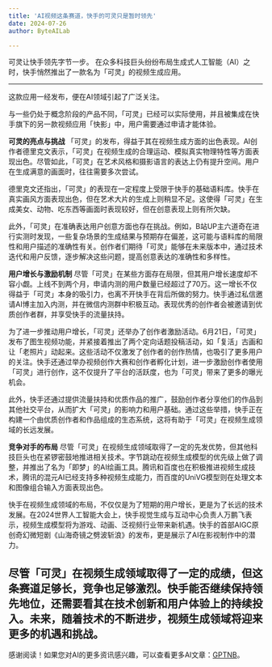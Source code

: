 ```yaml
---
title: 'AI视频这条赛道，快手的可灵只是暂时领先'
date: 2024-07-26
author: ByteAILab

---
```


可灵让快手领先字节一步。
在众多科技巨头纷纷布局生成式人工智能（AI）之时，快手悄然推出了一款名为「可灵」的视频生成应用。

---
这款应用一经发布，便在AI领域引起了广泛关注。

与一些仍处于概念阶段的产品不同，「可灵」已经可以实际使用，并且被集成在快手旗下的另一款视频应用「快影」中，用户需要通过申请才能体验。

**可灵的亮点与挑战**
「可灵」的发布，得益于其在视频生成方面的出色表现。AI创作者德里克文表示，「可灵」在视频生成的合理运动、模拟真实物理特性等方面表现出色。尽管如此，「可灵」在艺术风格和摄影语言的表达上仍有提升空间。用户在生成满意的画面时，往往需要多次尝试。

德里克文还指出，「可灵」的表现在一定程度上受限于快手的基础语料库。快手在真实画风方面表现出色，但在艺术大片的生成上则稍显不足。这使得「可灵」在生成美女、动物、吃东西等画面时表现较好，但在创意表现上则有所欠缺。

此外，「可灵」在准确表达用户创意方面也存在挑战。例如，B站UP主六道奇在进行实测时发现，一些复杂场景的生成结果与预期存在偏差，这可能与语料库的局限性和用户描述的准确性有关。创作者们期待「可灵」能够在未来版本中，通过技术迭代和用户反馈，逐步解决这些问题，提高创意表达的准确性和多样性。

**用户增长与激励机制**
尽管「可灵」在某些方面存在局限，但其用户增长速度却不容小觑。上线不到两个月，申请内测的用户数量已经超过了70万。这一增长不仅得益于「可灵」本身的吸引力，也离不开快手在背后所做的努力。快手通过私信邀请AI博主加入内测，并在微信内测群中积极互动。表现优秀的创作者会被邀请到优质创作者群，并享受快手的流量扶持。

为了进一步推动用户增长，「可灵」还举办了创作者激励活动。6月21日，「可灵」发布了图生视频功能，并紧接着推出了两个定向话题投稿活动，如「复活」古画和让「老照片」动起来。这些活动不仅激发了创作者的创作热情，也吸引了更多用户的关注。快手还通过举办视频创作大赛和创作者孵化计划，进一步激励创作者使用「可灵」进行创作，这不仅提升了平台的活跃度，也为「可灵」带来了更多的曝光机会。

此外，快手还通过提供流量扶持和优质作品的推广，鼓励创作者分享他们的作品到其他社交平台，从而扩大「可灵」的影响力和用户基础。通过这些举措，快手正在构建一个由优质创作者和作品组成的生态系统，这将有助于「可灵」在视频生成领域的长远发展。

**竞争对手的布局**
尽管「可灵」在视频生成领域取得了一定的先发优势，但其他科技巨头也在紧锣密鼓地推进相关技术。字节跳动在视频生成模型的优先级上做了调整，并推出了名为「即梦」的AI绘画工具。腾讯和百度也在积极推进视频生成技术，腾讯的混元AI已经支持多种视频生成能力，而百度的UniVG模型则在处理文本和图像组合输入方面表现出色。

快手在视频生成领域的布局，不仅仅是为了短期的用户增长，更是为了长远的技术发展。在2024世界人工智能大会上，快手视觉生成与互动中心负责人万鹏飞表示，视频生成模型将为游戏、动画、泛视频行业带来新机遇。快手的首部AIGC原创奇幻微短剧《山海奇镜之劈波斩浪》的发布，更是展示了AI在影视制作中的潜力。

尽管「可灵」在视频生成领域取得了一定的成绩，但这条赛道足够长，竞争也足够激烈。快手能否继续保持领先地位，还需要看其在技术创新和用户体验上的持续投入。未来，随着技术的不断进步，视频生成领域将迎来更多的机遇和挑战。
---
感谢阅读！如果您对AI的更多资讯感兴趣，可以查看更多AI文章：[GPTNB](https://gptnb.com)。